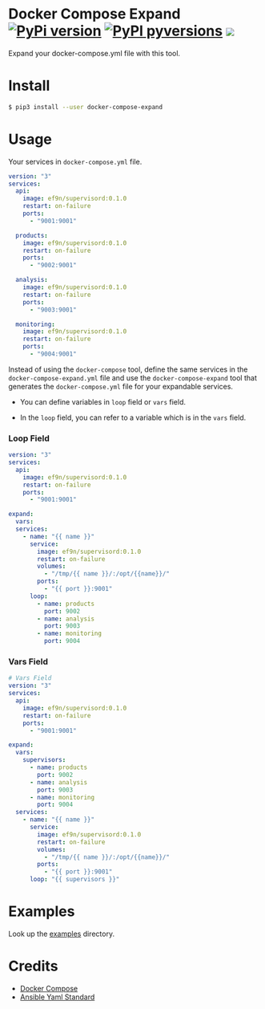 # Docker Compose Expand  [![PyPi version](https://img.shields.io/pypi/v/docker-compose-expand.svg)](https://pypi.python.org/pypi/docker-compose-expand/) [![PyPI pyversions](https://img.shields.io/pypi/pyversions/docker-compose-expand.svg)](https://pypi.python.org/pypi/docker-compose-expand/)  [![](https://img.shields.io/github/license/f9n/docker-compose-expand.svg)](https://github.com/f9n/docker-compose-expand/blob/master/LICENSE)








Expand your docker-compose.yml file with this tool.

# Install

```bash
$ pip3 install --user docker-compose-expand
```

# Usage

Your services in `docker-compose.yml` file.

```yaml
version: "3"
services:
  api:
    image: ef9n/supervisord:0.1.0
    restart: on-failure
    ports:
      - "9001:9001"

  products:
    image: ef9n/supervisord:0.1.0
    restart: on-failure
    ports:
      - "9002:9001"

  analysis:
    image: ef9n/supervisord:0.1.0
    restart: on-failure
    ports:
      - "9003:9001"

  monitoring:
    image: ef9n/supervisord:0.1.0
    restart: on-failure
    ports:
      - "9004:9001"
```

Instead of using the `docker-compose` tool, define the same services in the `docker-compose-expand.yml` file and use the `docker-compose-expand` tool that generates the `docker-compose.yml` file for your expandable services.

- You can define variables in `loop` field or `vars` field.

- In the `loop` field, you can refer to a variable which is in the `vars` field.

### Loop Field

```yaml
version: "3"
services:
  api:
    image: ef9n/supervisord:0.1.0
    restart: on-failure
    ports:
      - "9001:9001"

expand:
  vars:
  services:
    - name: "{{ name }}"
      service:
        image: ef9n/supervisord:0.1.0
        restart: on-failure
        volumes:
          - "/tmp/{{ name }}/:/opt/{{name}}/"
        ports:
          - "{{ port }}:9001"
      loop:
        - name: products
          port: 9002
        - name: analysis
          port: 9003
        - name: monitoring
          port: 9004
```

### Vars Field

```yaml
# Vars Field
version: "3"
services:
  api:
    image: ef9n/supervisord:0.1.0
    restart: on-failure
    ports:
      - "9001:9001"

expand:
  vars:
    supervisors:
      - name: products
        port: 9002
      - name: analysis
        port: 9003
      - name: monitoring
        port: 9004
  services:
    - name: "{{ name }}"
      service:
        image: ef9n/supervisord:0.1.0
        restart: on-failure
        volumes:
          - "/tmp/{{ name }}/:/opt/{{name}}/"
        ports:
          - "{{ port }}:9001"
      loop: "{{ supervisors }}"
```

# Examples

Look up the [examples](https://github.com/f9n/docker-compose-expand/tree/master/examples) directory.

# Credits

- [Docker Compose](https://github.com/docker/compose)
- [Ansible Yaml Standard](https://github.com/ansible/ansible)
